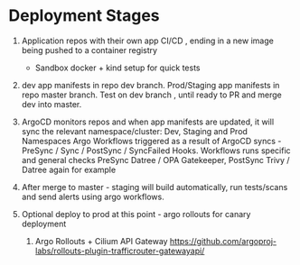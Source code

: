 # Deployment Stages

1. Application repos with their own app CI/CD , ending in a new image being pushed to a container registry

   - Sandbox docker + kind setup for quick tests

2. dev app manifests in repo dev branch. Prod/Staging app manifests in repo master branch. Test on dev branch , until ready to PR and merge dev into master.

3. ArgoCD monitors repos and when app manifests are updated, it will sync the relevant namespace/cluster: Dev, Staging and Prod Namespaces
   Argo Workflows triggered as a result of ArgoCD syncs - PreSync / Sync / PostSync / SyncFailed Hooks. Workflows runs specific and general checks
   PreSync Datree / OPA Gatekeeper, PostSync Trivy / Datree again for example

4. After merge to master - staging will build automatically, run tests/scans and send alerts using argo workflows.

5. Optional deploy to prod at this point - argo rollouts for canary deployment
   1. Argo Rollouts + Cilium API Gateway https://github.com/argoproj-labs/rollouts-plugin-trafficrouter-gatewayapi/